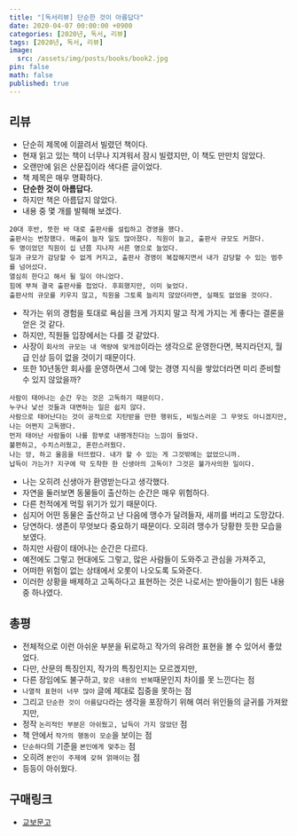 ```yaml
---
title: "[독서리뷰] 단순한 것이 아름답다"
date: 2020-04-07 00:00:00 +0900
categories: [2020년, 독서, 리뷰]
tags: [2020년, 독서, 리뷰]
image:
  src: /assets/img/posts/books/book2.jpg
pin: false
math: false
published: true
---
```


## 리뷰

- 단순히 제목에 이끌려서 빌렸던 책이다.
- 현재 읽고 있는 책이 너무나 지겨워서 잠시 빌렸지만, 이 책도 만만치 않았다.
- 오랜만에 읽은 산문집이라 색다른 글이었다.
- 책 제목은 매우 명확하다.
- **단순한 것이 아름답다.**
- 하지만 책은 아름답지 않았다.
- 내용 중 몇 개를 발췌해 보겠다.

```
20대 후반, 뜻한 바 대로 출판사를 설립하고 경영을 했다.
출판사는 번창했다. 매출이 늘자 일도 많아졌다. 직원이 늘고, 출판사 규모도 커졌다.
두 명이었던 직원이 십 년쯤 지나자 서른 명으로 늘었다.
일과 규모가 감당할 수 없게 커지고, 출판사 경영이 복잡해지면서 내가 감당할 수 있는 범주를 넘어섰다.
열심히 한다고 해서 될 일이 아니었다.
힘에 부쳐 결국 출판사를 접었다. 후회했지만, 이미 늦었다.
출판사의 규모를 키우지 않고, 직원을 그토록 늘리지 않았더라면, 실패도 없었을 것이다.
```

- 작가는 위의 경험을 토대로 욕심을 크게 가지지 말고 작게 가지는 게 좋다는 결론을 얻은 것 같다.
- 하지만, 직원들 입장에서는 다를 것 같았다.
- 사장이 `회사의 규모는 내 역량에 맞게끔`이라는 생각으로 운영한다면, 복지라던지, 월급 인상 등이 없을 것이기 때문이다.
- 또한 10년동안 회사를 운영하면서 그에 맞는 경영 지식을 쌓았더라면 미리 준비할 수 있지 않았을까?

```
사람이 태어나는 순간 우는 것은 고독하기 때문이다.
누구나 낯선 것들과 대면하는 일은 쉽지 않다.
사람으로 태어난다는 것이 공적으로 지탄받을 만한 행위도, 비밀스러운 그 무엇도 아니겠지만,
나는 어쩐지 고독했다.
먼저 태어난 사람들이 나를 함부로 내팽개친다는 느낌이 들었다.
불편하고, 수치스러웠고, 혼란스러웠다.
나는 앙, 하고 울음을 터뜨렸다. 내가 할 수 있는 게 그것밖에는 없었으니까.
납득이 가는가? 지구에 막 도착한 한 신생아의 고독이? 그것은 불가사의한 일이다.
```

- 나는 오히려 신생아가 환영받는다고 생각했다.
- 자연을 둘러보면 동물들이 출산하는 순간은 매우 위험하다.
- 다른 천적에게 먹힐 위기가 있기 때문이다.
- 심지어 어떤 동물은 출산하고 난 다음에 맹수가 달려들자, 새끼를 버리고 도망갔다.
- 당연하다. 생존이 무엇보다 중요하기 때문이다. 오히려 맹수가 당황한 듯한 모습을 보였다.
- 하지만 사람이 태어나는 순간은 다르다.
- 예전에도 그렇고 현대에도 그렇고, 많은 사람들이 도와주고 관심을 가져주고,
- 어떠한 위험이 없는 상태에서 오롯이 나오도록 도와준다.
- 이러한 상황을 배제하고 고독하다고 표현하는 것은 나로서는 받아들이기 힘든 내용 중 하나였다.

## 총평

- 전체적으로 이런 아쉬운 부분을 뒤로하고 작가의 유려한 표현을 볼 수 있어서 좋았었다.
- 다만, 산문의 특징인지, 작가의 특징인지는 모르겠지만,
- 다른 장임에도 불구하고, `잦은 내용의 반복`때문인지 차이를 못 느낀다는 점
- `나열적 표현이 너무 많아` 글에 제대로 집중을 못하는 점
- 그리고 `단순한 것이 아름답다`라는 생각을 포장하기 위해 여러 위인들의 글귀를 가져왔지만,
- 정작 `논리적인 부분은 아쉬웠고, 납득이 가지 않았던` 점
- 책 안에서 `작가의 행동이 모순`을 보이는 점
- `단순하다`의 기준을 `본인에게 맞추는` 점
- 오히려 `본인이 주제에 갖혀 얽매이는` 점
- 등등이 아쉬웠다.

## 구매링크

- [교보문고](http://www.kyobobook.co.kr/product/detailViewKor.laf?ejkGb=KOR&mallGb=KOR&barcode=9788970758220)
